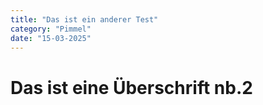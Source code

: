 ```yaml
---
title: "Das ist ein anderer Test"
category: "Pimmel"
date: "15-03-2025"
---
```


# Das ist eine Überschrift nb.2
